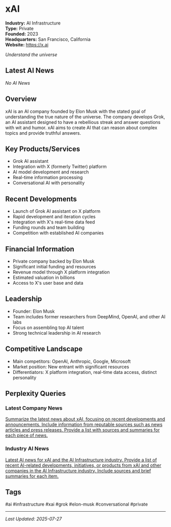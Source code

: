 # xAI

**Industry:** AI Infrastructure  
**Type:** Private  
**Founded:** 2023  
**Headquarters:** San Francisco, California  
**Website:** https://x.ai

*Understand the universe*

## Latest AI News

*No AI News*

## Overview
xAI is an AI company founded by Elon Musk with the stated goal of understanding the true nature of the universe. The company develops Grok, an AI assistant designed to have a rebellious streak and answer questions with wit and humor. xAI aims to create AI that can reason about complex topics and provide truthful answers.

## Key Products/Services
- Grok AI assistant
- Integration with X (formerly Twitter) platform
- AI model development and research
- Real-time information processing
- Conversational AI with personality

## Recent Developments
- Launch of Grok AI assistant on X platform
- Rapid development and iteration cycles
- Integration with X's real-time data feed
- Funding rounds and team building
- Competition with established AI companies

## Financial Information
- Private company backed by Elon Musk
- Significant initial funding and resources
- Revenue model through X platform integration
- Estimated valuation in billions
- Access to X's user base and data

## Leadership
- Founder: Elon Musk
- Team includes former researchers from DeepMind, OpenAI, and other AI labs
- Focus on assembling top AI talent
- Strong technical leadership in AI research

## Competitive Landscape
- Main competitors: OpenAI, Anthropic, Google, Microsoft
- Market position: New entrant with significant resources
- Differentiators: X platform integration, real-time data access, distinct personality

## Perplexity Queries
### Latest Company News
[Summarize the latest news about xAI, focusing on recent developments and announcements. Include information from reputable sources such as news articles and press releases. Provide a list with sources and summaries for each piece of news.](https://www.perplexity.ai/search/summarize-the-latest-news-about-xai-focusing-on-recent-developments-and-announcements-include-information-from-reputable-sources-such-as-news-articles-and-press-releases-provide-a-list-with-sources-and-summaries-for-each-piece-of-news)

### Industry AI News
[Latest AI news for xAI and the AI Infrastructure industry. Provide a list of recent AI-related developments, initiatives, or products from xAI and other companies in the AI Infrastructure industry. Include sources and brief summaries for each item.](https://www.perplexity.ai/search/latest-ai-news-for-xai-and-the-ai-infrastructure-industry-provide-a-list-of-recent-ai-related-developments-initiatives-or-products-from-xai-and-other-companies-in-the-ai-infrastructure-industry-include-sources-and-brief-summaries-for-each-item)

## Tags
#ai #infrastructure #xai #grok #elon-musk #conversational #private

---
*Last Updated: 2025-07-27*